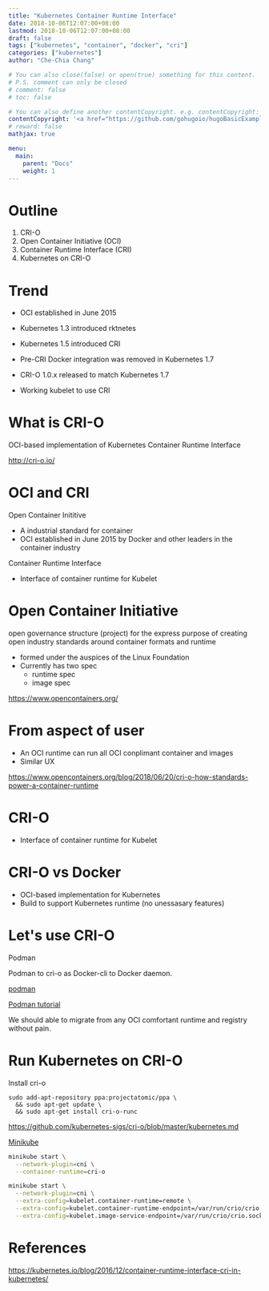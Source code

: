 ```yaml
---
title: "Kubernetes Container Runtime Interface"
date: 2018-10-06T12:07:00+08:00
lastmod: 2018-10-06T12:07:00+08:00
draft: false
tags: ["kubernetes", "container", "docker", "cri"]
categories: ["kubernetes"]
author: "Che-Chia Chang"

# You can also close(false) or open(true) something for this content.
# P.S. comment can only be closed
# comment: false
# toc: false

# You can also define another contentCopyright. e.g. contentCopyright: "This is another copyright."
contentCopyright: '<a href="https://github.com/gohugoio/hugoBasicExample" rel="noopener" target="_blank">See origin</a>'
# reward: false
mathjax: true

menu:
  main:
    parent: "Docs"
    weight: 1
---
```


# Outline

1. CRI-O
2. Open Container Initiative (OCI)
3. Container Runtime Interface (CRI)
4. Kubernetes on CRI-O

# Trend

- OCI established in June 2015

- Kubernetes 1.3 introduced rktnetes
- Kubernetes 1.5 introduced CRI
- Pre-CRI Docker integration was removed in Kubernetes 1.7
- CRI-O 1.0.x released to match Kubernetes 1.7 
- Working kubelet to use CRI

# What is CRI-O

OCI-based implementation of Kubernetes Container Runtime Interface

http://cri-o.io/

# OCI and CRI

Open Container Inititive
- A industrial standard for container
- OCI established in June 2015 by Docker and other leaders in the container industry

Container Runtime Interface
- Interface of container runtime for Kubelet

# Open Container Initiative

open governance structure (project) for the express purpose of creating open industry standards around container formats and runtime
- formed under the auspices of the Linux Foundation
- Currently has two spec
  - runtime spec
  - image spec 

https://www.opencontainers.org/

# From aspect of user

- An OCI runtime can run all OCI conplimant container and images
- Similar UX

https://www.opencontainers.org/blog/2018/06/20/cri-o-how-standards-power-a-container-runtime

# CRI-O

- Interface of container runtime for Kubelet

# CRI-O vs Docker

- OCI-based implementation for Kubernetes
- Build to support Kubernetes runtime (no unessasary features)

# Let's use CRI-O

Podman

Podman to cri-o as Docker-cli to Docker daemon.

[podman](https://github.com/containers/libpod)

[Podman tutorial](https://github.com/containers/libpod/blob/master/docs/tutorials/podman_tutorial.md)

We should able to migrate from any OCI comfortant runtime and registry without pain.

# Run Kubernetes on CRI-O 

Install cri-o

```
sudo add-apt-repository ppa:projectatomic/ppa \
  && sudo apt-get update \
  && sudo apt-get install cri-o-runc
```
https://github.com/kubernetes-sigs/cri-o/blob/master/kubernetes.md

[Minikube](https://github.com/kubernetes/minikube/blob/master/docs/alternative_runtimes.md#using-cri-o)


```bash
minikube start \
  --network-plugin=cni \
  --container-runtime=cri-o

minikube start \
  --network-plugin=cni \
  --extra-config=kubelet.container-runtime=remote \
  --extra-config=kubelet.container-runtime-endpoint=/var/run/crio/crio.sock \
  --extra-config=kubelet.image-service-endpoint=/var/run/crio/crio.sock
```

# References

https://kubernetes.io/blog/2016/12/container-runtime-interface-cri-in-kubernetes/
